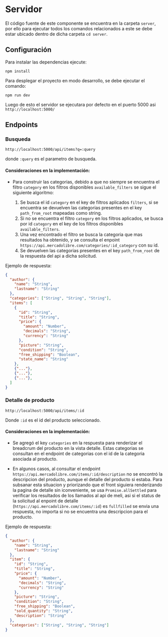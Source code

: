 # Servidor

El código fuente de este componente se encuentra en la carpeta `server`, por ello para ejecutar todos los comandos relacionados a este se debe estar ubicado dentro de dicha carpeta `cd server`.

## Configuración

Para instalar las dependencias ejecute:

```
npm install
```

Para desplegar el proyecto en modo desarrollo, se debe ejecutar el comando:

```
npm run dev
```

Luego de esto el servidor se ejecutara por defecto en el puerto 5000 asi `http://localhost:5000/`

## Endpoints

### Busqueda

`http://localhost:5000/api/items?q=:query`

donde `:query` es el parametro de busqueda.

#### Consideraciones en la implementación:

- Para construir las categorias, debido a que no siempre se encuentra el filtro `category` en los filtros disponibles `available_filters` se sigue el siguiente algoritmo:

  1. Se busca el id `category` en el key de filtros aplicados `filters`, si se encuentra se devuelven las categorias presentes en el key `path_from_root` mapeadas como string.
  2. Si no se encuentra el filtro `category` en los filtros aplicados, se busca por id `category` en el key de los filtros disponibles `available_filters`.
  3. Una vez encontrado el filtro se busca la categoria que mas resultados ha obtenido, y se consulta el enpoint `https://api.mercadolibre.com/categories/:id_category` con su id.
  4. Se devuelven las categorias presentes en el key `path_from_root` de la respuesta del api a dicha solicitud.

Ejemplo de respuesta:

```json
{
  "author": {
    "name": "String",
    "lastname": "String"
  },
  "categories": ["String", "String", "String"],
  "items": [
    {
      "id": "String",
      "title": "String",
      "price": {
        "amount": "Number",
        "decimals": "String",
        "currency": "String"
      },
      "picture": "String",
      "condition": "String",
      "free_shipping": "Boolean",
      "state_name": "String"
    },
    {"..."},
    {"..."},
    {"..."},
  ]
}
```

### Detalle de producto

`http://localhost:5000/api/items/:id`

Donde `:id` es el id del producto seleccionado.

#### Consideraciones en la implementación:

- Se agregó el key `categories` en la respuesta para renderizar el breadcrum del producto en la vista detalle. Estas categorias se consultan en el endpoint de categorias con el id de la categoria asociada al producto.

- En algunos casos, al consultar el endpoint `https://api.mercadolibre.com/items/:id/description` no se encontró la descripcion del producto, aunque el detalle del producto si estaba.
  Para subsanar esta situacion y priorizando que el front siguiera renderizando la pagina de detalle sin iconveniente, se usa `Promise.allSettled` para verificar los resultados de los llamados al api de meli, asi si el status de la solicitud al enpoint de detalle (`https://api.mercadolibre.com/items/:id`) es `fullfilled` se envia una respuesta, no importa si no se encuentra una descripcion para el producto.

Ejemplo de respuesta:

```json
{
  "author": {
    "name": "String",
    "lastname": "String"
  },
  "item": {
    "id": "String",
    "title": "String",
    "price": {
      "amount": "Number",
      "decimals": "String",
      "currency": "String"
    },
    "picture": "String",
    "condition": "String",
    "free_shipping": "Boolean",
    "sold_quantity": "String",
    "description": "String"
  },
  "categories": ["String", "String", "String"]
}
```

